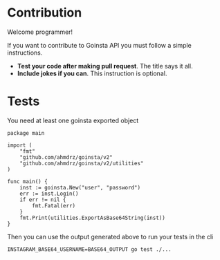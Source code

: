 # Contribution

Welcome programmer!

If you want to contribute to Goinsta API you must follow a simple instructions.

- **Test your code after making pull request**. The title says it all.
- **Include jokes if you can**. This instruction is optional.

# Tests

You need at least one goinsta exported object
```
package main

import (
	"fmt"
	"github.com/ahmdrz/goinsta/v2"
	"github.com/ahmdrz/goinsta/v2/utilities"
)

func main() {
	inst := goinsta.New("user", "password")
	err := inst.Login()
	if err != nil {
		fmt.Fatal(err)
	}
	fmt.Print(utilities.ExportAsBase64String(inst))
}
```

Then you can use the output generated above to run your tests in the cli
```
INSTAGRAM_BASE64_USERNAME=BASE64_OUTPUT go test ./...
```
